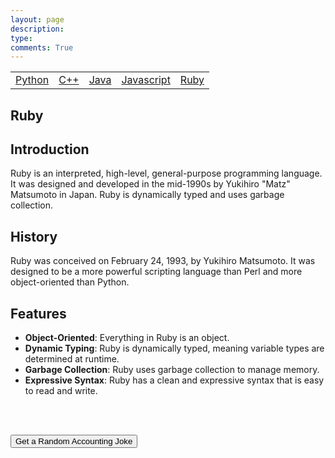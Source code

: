 ```yaml
---
layout: page
description: 
type: 
comments: True
---
```

<table>
<tbody>
    <td> 
    <a href="/grouprepo_2025/navigation/Python">Python</a>
     </td>
     <td> 
    <a href="/grouprepo_2025/navigation/C++">C++</a>
     </td>
     <td> 
    <a href="/grouprepo_2025/navigation/Java">Java</a>
     </td>
     <td> 
    <a href="/grouprepo_2025/navigation/Javascript">Javascript</a>
     </td>
      <td> 
    <a href="/grouprepo_2025/navigation/Ruby">Ruby</a>
     </td>
     </tbody>
</table>

## Ruby

## Introduction
Ruby is an interpreted, high-level, general-purpose programming language. It was designed and developed in the mid-1990s by Yukihiro "Matz" Matsumoto in Japan. Ruby is dynamically typed and uses garbage collection.

## History
Ruby was conceived on February 24, 1993, by Yukihiro Matsumoto. It was designed to be a more powerful scripting language than Perl and more object-oriented than Python.

## Features
- **Object-Oriented**: Everything in Ruby is an object.
- **Dynamic Typing**: Ruby is dynamically typed, meaning variable types are determined at runtime.
- **Garbage Collection**: Ruby uses garbage collection to manage memory.
- **Expressive Syntax**: Ruby has a clean and expressive syntax that is easy to read and write.

<br>
<br>

<button id="jokeButton">Get a Random Accounting Joke</button>
<p id="jokeDisplay"></p>

<script> 
  var accounting_joke_list = [
      "Why did the accountant cross the road? To bore the people on the other side.",
      "What do accountants do when they're constipated? They work it out with a pencil.",
      "Why don't accountants read novels? Because the only numbers in them are page numbers.",
      "How does an accountant stay out of debt? He learns to act his wage.",
      "Why did the accountant break up with the calculator? It couldn't handle his complex calculations.",
      "Why did the accountant stare at his glass of orange juice for three hours? Because on the box it said 'concentrate'.",
      "Why did the accountant bring a ladder to work? To reach the high interest rates.",
      "Why did the accountant get promoted? Because he knew how to balance his work and play.",
      "Why did the accountant go broke? Because he lost his balance.",
      "Why did the accountant get a job at the bakery? Because he was good at making dough.",
      "Why did the accountant get a job at the zoo? Because he was good with cheetahs.",
      "Why did the accountant get a job at the bank? Because he was good at counting on it.",
      "Why did the accountant get a job at the library? Because he was good at keeping books.",
      "Why did the accountant get a job at the circus? Because he was good at juggling numbers.",
      "Why did the accountant get a job at the restaurant? Because he was good at serving up the numbers.",
      "Why did the accountant get a job at the gym? Because he was good at working out the numbers.",
      "Why did the accountant get a job at the hospital? Because he was good at taking care of the accounts.",
      "Why did the accountant get a job at the school? Because he was good at teaching the numbers.",
      "Why did the accountant get a job at the farm? Because he was good at counting the chickens before they hatched."
  ]
    function displayRandomJoke() {
        var randomIndex = Math.floor(Math.random() * accounting_joke_list.length);
        document.getElementById("jokeDisplay").innerText = "Joke #" + (randomIndex + 1) + ": " + accounting_joke_list[randomIndex];
    }

    document.getElementById("jokeButton").addEventListener("click", displayRandomJoke);
</script>